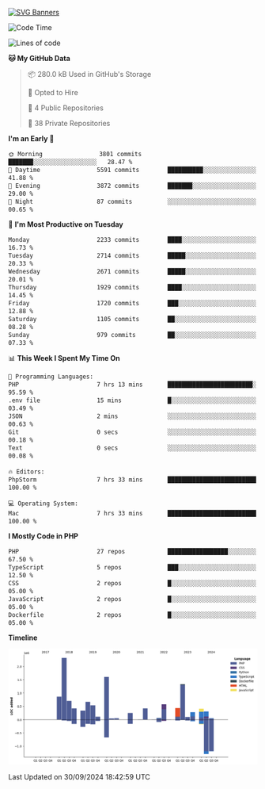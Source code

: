 [![SVG Banners](https://svg-banners.vercel.app/api?type=glitch&text1=Gere_Lajos%F0%9F%92%BB&width=800&height=400)](https://github.com/Akshay090/svg-banners)

<!--START_SECTION:waka-->
![Code Time](http://img.shields.io/badge/Code%20Time-1%2C875%20hrs%2041%20mins-blue)

![Lines of code](https://img.shields.io/badge/From%20Hello%20World%20I%27ve%20Written-11.9%20million%20lines%20of%20code-blue)

**🐱 My GitHub Data** 

> 📦 280.0 kB Used in GitHub's Storage 
 > 
> 💼 Opted to Hire
 > 
> 📜 4 Public Repositories 
 > 
> 🔑 38 Private Repositories 
 > 
**I'm an Early 🐤** 

```text
🌞 Morning                3801 commits        ███████░░░░░░░░░░░░░░░░░░   28.47 % 
🌆 Daytime                5591 commits        ██████████░░░░░░░░░░░░░░░   41.88 % 
🌃 Evening                3872 commits        ███████░░░░░░░░░░░░░░░░░░   29.00 % 
🌙 Night                  87 commits          ░░░░░░░░░░░░░░░░░░░░░░░░░   00.65 % 
```
📅 **I'm Most Productive on Tuesday** 

```text
Monday                   2233 commits        ████░░░░░░░░░░░░░░░░░░░░░   16.73 % 
Tuesday                  2714 commits        █████░░░░░░░░░░░░░░░░░░░░   20.33 % 
Wednesday                2671 commits        █████░░░░░░░░░░░░░░░░░░░░   20.01 % 
Thursday                 1929 commits        ████░░░░░░░░░░░░░░░░░░░░░   14.45 % 
Friday                   1720 commits        ███░░░░░░░░░░░░░░░░░░░░░░   12.88 % 
Saturday                 1105 commits        ██░░░░░░░░░░░░░░░░░░░░░░░   08.28 % 
Sunday                   979 commits         ██░░░░░░░░░░░░░░░░░░░░░░░   07.33 % 
```


📊 **This Week I Spent My Time On** 

```text
💬 Programming Languages: 
PHP                      7 hrs 13 mins       ████████████████████████░   95.59 % 
.env file                15 mins             █░░░░░░░░░░░░░░░░░░░░░░░░   03.49 % 
JSON                     2 mins              ░░░░░░░░░░░░░░░░░░░░░░░░░   00.63 % 
Git                      0 secs              ░░░░░░░░░░░░░░░░░░░░░░░░░   00.18 % 
Text                     0 secs              ░░░░░░░░░░░░░░░░░░░░░░░░░   00.08 % 

🔥 Editors: 
PhpStorm                 7 hrs 33 mins       █████████████████████████   100.00 % 

💻 Operating System: 
Mac                      7 hrs 33 mins       █████████████████████████   100.00 % 
```

**I Mostly Code in PHP** 

```text
PHP                      27 repos            █████████████████░░░░░░░░   67.50 % 
TypeScript               5 repos             ███░░░░░░░░░░░░░░░░░░░░░░   12.50 % 
CSS                      2 repos             █░░░░░░░░░░░░░░░░░░░░░░░░   05.00 % 
JavaScript               2 repos             █░░░░░░░░░░░░░░░░░░░░░░░░   05.00 % 
Dockerfile               2 repos             █░░░░░░░░░░░░░░░░░░░░░░░░   05.00 % 
```



**Timeline**

![Lines of Code chart](https://raw.githubusercontent.com/gere-lajos/gere-lajos/main/assets/bar_graph.png)


 Last Updated on 30/09/2024 18:42:59 UTC
<!--END_SECTION:waka-->
